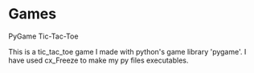 # Games


PyGame Tic-Tac-Toe

This is a tic_tac_toe game I made with python's game library 'pygame'. I have used cx_Freeze to make my py files executables.
